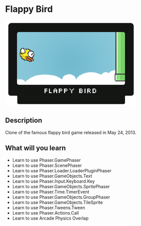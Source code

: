 # Flappy Bird

![Coin Runner](../../app/flappy-bird/assets/github/flappyBird.png)

## Description

Clone of the famous flappy bird game released in May 24, 2013.


## What will you learn

* Learn to use Phaser.GamePhaser
* Learn to use Phaser.ScenePhaser
* Learn to use Phaser.Loader.LoaderPluginPhaser
* Learn to use Phaser.GameObjects.Text
* Learn to use Phaser.Input.Keyboard.Key
* Learn to use Phaser.GameObjects.SpritePhaser
* Learn to use Phaser.Time.TimerEvent
* Learn to use Phaser.GameObjects.GroupPhaser
* Learn to use Phaser.GameObjects.TileSprite
* Learn to use Phaser.Tweens.Tween
* Learn to use Phaser.Actions.Call
* Learn to use Arcade Physics Overlap
